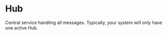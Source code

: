 # Hub

Central service handling all messages. Typically, your system will only have one active Hub.
